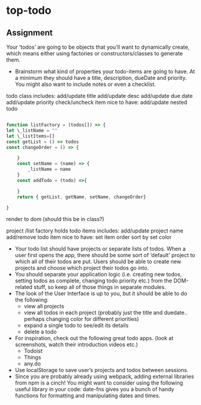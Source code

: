 # top-todo

## Assignment

Your ‘todos’ are going to be objects that you’ll want to dynamically create, which means either using factories or constructors/classes to generate them.

- Brainstorm what kind of properties your todo-items are going to have. At a minimum they should have a title, description, dueDate and priority. You might also want to include notes or even a checklist.

todo class
includes:
add/update title
add/update desc
add/update due date
add/update priority
check/uncheck item
nice to have:
add/update nested todo

```js

function listFactory = (todos[]) => {
let \_listName = ""
let \_listItems=[]
const getList = () => todos
const changeOrder = () => {

    }
    const setName = (name) => {
        _listName = name
    }
    const addTodo = (todo) =>{

    }
    return { getList, getName, setName, changeOrder}

}

```

render to dom (should this be in class?)

project /list factory
holds todo items
includes:
add/update project name
add/remove todo item
nice to have:
set item order
sort by
set color

- Your todo list should have projects or separate lists of todos. When a user first opens the app, there should be some sort of ‘default’ project to which all of their todos are put.
  Users should be able to create new projects and choose which project their todos go into.
- You should separate your application logic (i.e. creating new todos, setting todos as complete, changing todo priority etc.) from the DOM-related stuff, so keep all of those things in separate modules.
- The look of the User Interface is up to you, but it should be able to do the following:
  - view all projects
  - view all todos in each project (probably just the title and duedate.. perhaps changing color for different priorities)
  - expand a single todo to see/edit its details
  - delete a todo
- For inspiration, check out the following great todo apps. (look at screenshots, watch their introduction videos etc.)
  - Todoist
  - Things
  - any.do
- Use localStorage to save user’s projects and todos between sessions.
- Since you are probably already using webpack, adding external libraries from npm is a cinch! You might want to consider using the following useful library in your code:
  date-fns gives you a bunch of handy functions for formatting and manipulating dates and times.

```

```
